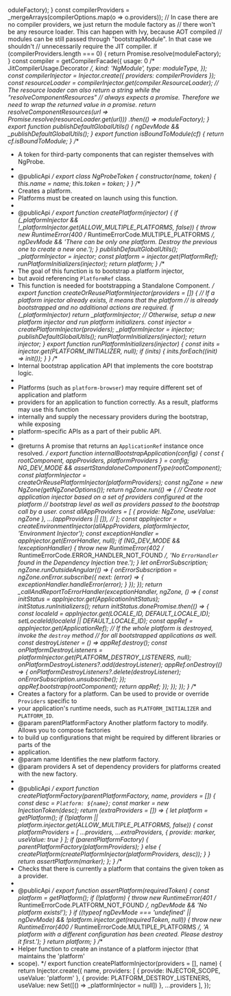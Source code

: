 oduleFactory);
    }
    const compilerProviders = _mergeArrays(compilerOptions.map(o => o.providers));
    // In case there are no compiler providers, we just return the module factory as
    // there won't be any resource loader. This can happen with Ivy, because AOT compiled
    // modules can be still passed through "bootstrapModule". In that case we shouldn't
    // unnecessarily require the JIT compiler.
    if (compilerProviders.length === 0) {
        return Promise.resolve(moduleFactory);
    }
    const compiler = getCompilerFacade({
        usage: 0 /* JitCompilerUsage.Decorator */,
        kind: 'NgModule',
        type: moduleType,
    });
    const compilerInjector = Injector.create({ providers: compilerProviders });
    const resourceLoader = compilerInjector.get(compiler.ResourceLoader);
    // The resource loader can also return a string while the "resolveComponentResources"
    // always expects a promise. Therefore we need to wrap the returned value in a promise.
    return resolveComponentResources(url => Promise.resolve(resourceLoader.get(url)))
        .then(() => moduleFactory);
}
export function publishDefaultGlobalUtils() {
    ngDevMode && _publishDefaultGlobalUtils();
}
export function isBoundToModule(cf) {
    return cf.isBoundToModule;
}
/**
 * A token for third-party components that can register themselves with NgProbe.
 *
 * @publicApi
 */
export class NgProbeToken {
    constructor(name, token) {
        this.name = name;
        this.token = token;
    }
}
/**
 * Creates a platform.
 * Platforms must be created on launch using this function.
 *
 * @publicApi
 */
export function createPlatform(injector) {
    if (_platformInjector && !_platformInjector.get(ALLOW_MULTIPLE_PLATFORMS, false)) {
        throw new RuntimeError(400 /* RuntimeErrorCode.MULTIPLE_PLATFORMS */, ngDevMode &&
            'There can be only one platform. Destroy the previous one to create a new one.');
    }
    publishDefaultGlobalUtils();
    _platformInjector = injector;
    const platform = injector.get(PlatformRef);
    runPlatformInitializers(injector);
    return platform;
}
/**
 * The goal of this function is to bootstrap a platform injector,
 * but avoid referencing `PlatformRef` class.
 * This function is needed for bootstrapping a Standalone Component.
 */
export function createOrReusePlatformInjector(providers = []) {
    // If a platform injector already exists, it means that the platform
    // is already bootstrapped and no additional actions are required.
    if (_platformInjector)
        return _platformInjector;
    // Otherwise, setup a new platform injector and run platform initializers.
    const injector = createPlatformInjector(providers);
    _platformInjector = injector;
    publishDefaultGlobalUtils();
    runPlatformInitializers(injector);
    return injector;
}
export function runPlatformInitializers(injector) {
    const inits = injector.get(PLATFORM_INITIALIZER, null);
    if (inits) {
        inits.forEach((init) => init());
    }
}
/**
 * Internal bootstrap application API that implements the core bootstrap logic.
 *
 * Platforms (such as `platform-browser`) may require different set of application and platform
 * providers for an application to function correctly. As a result, platforms may use this function
 * internally and supply the necessary providers during the bootstrap, while exposing
 * platform-specific APIs as a part of their public API.
 *
 * @returns A promise that returns an `ApplicationRef` instance once resolved.
 */
export function internalBootstrapApplication(config) {
    const { rootComponent, appProviders, platformProviders } = config;
    NG_DEV_MODE && assertStandaloneComponentType(rootComponent);
    const platformInjector = createOrReusePlatformInjector(platformProviders);
    const ngZone = new NgZone(getNgZoneOptions());
    return ngZone.run(() => {
        // Create root application injector based on a set of providers configured at the platform
        // bootstrap level as well as providers passed to the bootstrap call by a user.
        const allAppProviders = [
            { provide: NgZone, useValue: ngZone },
            ...(appProviders || []), //
        ];
        const appInjector = createEnvironmentInjector(allAppProviders, platformInjector, 'Environment Injector');
        const exceptionHandler = appInjector.get(ErrorHandler, null);
        if (NG_DEV_MODE && !exceptionHandler) {
            throw new RuntimeError(402 /* RuntimeErrorCode.ERROR_HANDLER_NOT_FOUND */, 'No `ErrorHandler` found in the Dependency Injection tree.');
        }
        let onErrorSubscription;
        ngZone.runOutsideAngular(() => {
            onErrorSubscription = ngZone.onError.subscribe({
                next: (error) => {
                    exceptionHandler.handleError(error);
                }
            });
        });
        return _callAndReportToErrorHandler(exceptionHandler, ngZone, () => {
            const initStatus = appInjector.get(ApplicationInitStatus);
            initStatus.runInitializers();
            return initStatus.donePromise.then(() => {
                const localeId = appInjector.get(LOCALE_ID, DEFAULT_LOCALE_ID);
                setLocaleId(localeId || DEFAULT_LOCALE_ID);
                const appRef = appInjector.get(ApplicationRef);
                // If the whole platform is destroyed, invoke the `destroy` method
                // for all bootstrapped applications as well.
                const destroyListener = () => appRef.destroy();
                const onPlatformDestroyListeners = platformInjector.get(PLATFORM_DESTROY_LISTENERS, null);
                onPlatformDestroyListeners?.add(destroyListener);
                appRef.onDestroy(() => {
                    onPlatformDestroyListeners?.delete(destroyListener);
                    onErrorSubscription.unsubscribe();
                });
                appRef.bootstrap(rootComponent);
                return appRef;
            });
        });
    });
}
/**
 * Creates a factory for a platform. Can be used to provide or override `Providers` specific to
 * your application's runtime needs, such as `PLATFORM_INITIALIZER` and `PLATFORM_ID`.
 * @param parentPlatformFactory Another platform factory to modify. Allows you to compose factories
 * to build up configurations that might be required by different libraries or parts of the
 * application.
 * @param name Identifies the new platform factory.
 * @param providers A set of dependency providers for platforms created with the new factory.
 *
 * @publicApi
 */
export function createPlatformFactory(parentPlatformFactory, name, providers = []) {
    const desc = `Platform: ${name}`;
    const marker = new InjectionToken(desc);
    return (extraProviders = []) => {
        let platform = getPlatform();
        if (!platform || platform.injector.get(ALLOW_MULTIPLE_PLATFORMS, false)) {
            const platformProviders = [
                ...providers,
                ...extraProviders,
                { provide: marker, useValue: true }
            ];
            if (parentPlatformFactory) {
                parentPlatformFactory(platformProviders);
            }
            else {
                createPlatform(createPlatformInjector(platformProviders, desc));
            }
        }
        return assertPlatform(marker);
    };
}
/**
 * Checks that there is currently a platform that contains the given token as a provider.
 *
 * @publicApi
 */
export function assertPlatform(requiredToken) {
    const platform = getPlatform();
    if (!platform) {
        throw new RuntimeError(401 /* RuntimeErrorCode.PLATFORM_NOT_FOUND */, ngDevMode && 'No platform exists!');
    }
    if ((typeof ngDevMode === 'undefined' || ngDevMode) &&
        !platform.injector.get(requiredToken, null)) {
        throw new RuntimeError(400 /* RuntimeErrorCode.MULTIPLE_PLATFORMS */, 'A platform with a different configuration has been created. Please destroy it first.');
    }
    return platform;
}
/**
 * Helper function to create an instance of a platform injector (that maintains the 'platform'
 * scope).
 */
export function createPlatformInjector(providers = [], name) {
    return Injector.create({
        name,
        providers: [
            { provide: INJECTOR_SCOPE, useValue: 'platform' },
            { provide: PLATFORM_DESTROY_LISTENERS, useValue: new Set([() => _platformInjector = null]) },
            ...providers
        ],
    });
